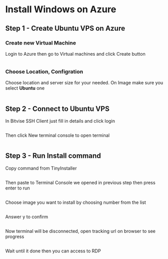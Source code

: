 # Install Windows on Azure

## Step 1 - Create Ubuntu VPS on Azure

### Create new Virtual Machine

Login to Azure then go to Virtual machines and click Create button

<figure><img src="../.gitbook/assets/image (15).png" alt=""><figcaption></figcaption></figure>

### Choose Location, Configration

Choose location and server size for your needed. On Image make sure you select **Ubuntu** one

<figure><img src="../.gitbook/assets/image (10).png" alt=""><figcaption></figcaption></figure>

## Step 2 - Connect to Ubuntu VPS

In Bitvise SSH Client just fill in details and click login

<figure><img src="../.gitbook/assets/image (9).png" alt=""><figcaption></figcaption></figure>

Then click New terminal console to open terminal

<figure><img src="../.gitbook/assets/image (6).png" alt=""><figcaption></figcaption></figure>

## Step 3 - Run Install command

Copy command from TinyInstaller

<figure><img src="../.gitbook/assets/image (17).png" alt=""><figcaption></figcaption></figure>

Then paste to Terminal Console we opened in previous step then press enter to run

<figure><img src="../.gitbook/assets/image (2).png" alt=""><figcaption></figcaption></figure>

Choose image you want to install by choosing number from the list

<figure><img src="../.gitbook/assets/image (8).png" alt=""><figcaption></figcaption></figure>

Answer y to confirm

<figure><img src="../.gitbook/assets/image (18).png" alt=""><figcaption></figcaption></figure>

Now terminal will be disconnected, open tracking url on browser to see progress

<figure><img src="../.gitbook/assets/image (24).png" alt=""><figcaption></figcaption></figure>

Wait until it done then you can access to RDP

<figure><img src="../.gitbook/assets/image (33).png" alt=""><figcaption></figcaption></figure>

<figure><img src="../.gitbook/assets/image (26).png" alt=""><figcaption></figcaption></figure>
